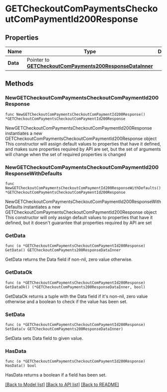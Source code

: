 # GETCheckoutComPaymentsCheckoutComPaymentId200Response

## Properties

Name | Type | Description | Notes
------------ | ------------- | ------------- | -------------
**Data** | Pointer to [**GETCheckoutComPayments200ResponseDataInner**](GETCheckoutComPayments200ResponseDataInner.md) |  | [optional] 

## Methods

### NewGETCheckoutComPaymentsCheckoutComPaymentId200Response

`func NewGETCheckoutComPaymentsCheckoutComPaymentId200Response() *GETCheckoutComPaymentsCheckoutComPaymentId200Response`

NewGETCheckoutComPaymentsCheckoutComPaymentId200Response instantiates a new GETCheckoutComPaymentsCheckoutComPaymentId200Response object
This constructor will assign default values to properties that have it defined,
and makes sure properties required by API are set, but the set of arguments
will change when the set of required properties is changed

### NewGETCheckoutComPaymentsCheckoutComPaymentId200ResponseWithDefaults

`func NewGETCheckoutComPaymentsCheckoutComPaymentId200ResponseWithDefaults() *GETCheckoutComPaymentsCheckoutComPaymentId200Response`

NewGETCheckoutComPaymentsCheckoutComPaymentId200ResponseWithDefaults instantiates a new GETCheckoutComPaymentsCheckoutComPaymentId200Response object
This constructor will only assign default values to properties that have it defined,
but it doesn't guarantee that properties required by API are set

### GetData

`func (o *GETCheckoutComPaymentsCheckoutComPaymentId200Response) GetData() GETCheckoutComPayments200ResponseDataInner`

GetData returns the Data field if non-nil, zero value otherwise.

### GetDataOk

`func (o *GETCheckoutComPaymentsCheckoutComPaymentId200Response) GetDataOk() (*GETCheckoutComPayments200ResponseDataInner, bool)`

GetDataOk returns a tuple with the Data field if it's non-nil, zero value otherwise
and a boolean to check if the value has been set.

### SetData

`func (o *GETCheckoutComPaymentsCheckoutComPaymentId200Response) SetData(v GETCheckoutComPayments200ResponseDataInner)`

SetData sets Data field to given value.

### HasData

`func (o *GETCheckoutComPaymentsCheckoutComPaymentId200Response) HasData() bool`

HasData returns a boolean if a field has been set.


[[Back to Model list]](../README.md#documentation-for-models) [[Back to API list]](../README.md#documentation-for-api-endpoints) [[Back to README]](../README.md)


